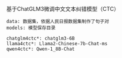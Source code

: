 基于ChatGLM3微调中文文本纠错模型（CTC）

    data: 数据集，依据人民日报数据集制作了句子对
    models: 模型保存目录
    
    chatglm4ctc*: chatglm3-6B
    llama4ctc*: Llama2-Chinese-7b-Chat-ms
    qwen4ctc*: Qwen-1_8B-Chat